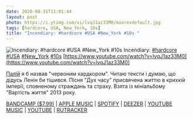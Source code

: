 ```yaml
---
date: 2020-08-31T11:01:44
layout: post
photo: https://i.ytimg.com/vi/lvqJ1az33M0/maxresdefault.jpg
tags: [hardcore, USA, New_York, 10s]
title: "Incendiary: #hardcore #USA #New_York #10s "
---
```

![Incendiary: #hardcore #USA #New_York #10s ](https://i.ytimg.com/vi/lvqJ1az33M0/maxresdefault.jpg)
Incendiary: [#hardcore](/tags/#hardcore) [#USA](/tags/#USA) [#New_York](/tags/#New_York) [#10s](/tags/#10s) [https://www.youtube.com/watch?v=lvqJ1az33M0](https://www.youtube.com/watch?v=lvqJ1az33M0)

[Палій](/2020-06-28-incendiary--hardcore-usa-new-york-10s) я б назвав &quot;червоним хардкором&quot;. Читаю тексти і думаю, що дідусь Ленін би тішився. Пісня &quot;Дух часу&quot; присвячена життю в крихкій імперії, сповненому страждань та страху. Взята із мініальбому &quot;Вартість життя&quot; 2013 року.

[BANDCAMP ($7.99)](https://closedcasketactivities.bandcamp.com/album/cost-of-living) \| [APPLE MUSIC](https://music.apple.com/us/album/cost-of-living/1329056179) \| [SPOTIFY](https://open.spotify.com/album/4fZQu2sCBdC1AOJZIKmsWr?si=60I0HJK7RF2R3ZfAJudm4A) \| [DEEZER](https://deezer.page.link/XfYBizZw6dY7G87s6) \| [YOUTUBE MUSIC](https://music.youtube.com/playlist?list=OLAK5uy_nD5rwzOIaPu-ZaEcAjt60Kvhru0dykYcQ) \| [YOUTUBE](https://www.youtube.com/playlist?list=OLAK5uy_mu7Wahp91AJaGDlIjwHVPHrMytCNCdwAg) \| [RUTRACKER](https://rutracker.org/forum/viewtopic.php?t=4572837)
